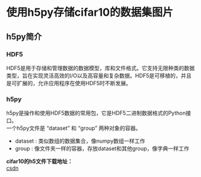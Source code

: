 # 使用h5py存储cifar10的数据集图片
## h5py简介
### HDF5
HDF5是用于存储和管理数据的数据模型，库和文件格式。它支持无限种类的数据类型，旨在实现灵活高效的I/O以及高容量和复杂数据。HDF5是可移植的，并且是可扩展的，允许应用程序在使用HDF5时不断发展。
### h5py
h5py是操作和使用HDF5数据的常用包，它是HDF5二进制数据格式的Python接口。  
一个h5py文件是 “dataset” 和 “group” 两种对象的容器。
- dataset : 类似数组的数据集合，像numpy数组一样工作 
- group : 像文件夹一样的容器，存放dataset和其他group，像字典一样工作

**cifar10的h5文件下载地址：**  
[csdn](https://download.csdn.net/download/qq_35206320/10630923)